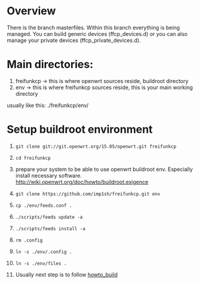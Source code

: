 # Overview
There is the branch masterfiles. Within this branch everything is being managed. You can build generic devices (ffcp_devices.d) or you can also manage your private devices (ffcp_private_devices.d).

# Main directories:
1. freifunkcp -> this is where openwrt sources reside, buildroot directory
2. env -> this is where freifunkcp sources reside, this is your main working directory

usually like this:
./freifunkcp/env/

# Setup buildroot environment
1. `git clone git://git.openwrt.org/15.05/openwrt.git freifunkcp`

2. `cd freifunkcp`

3. prepare your system to be able to use openwrt buildroot env.
   Especially install necessary software.
   http://wiki.openwrt.org/doc/howto/buildroot.exigence

4. `git clone https://github.com/imp1sh/freifunkcp.git env`

5. `cp ./env/feeds.conf .`

6. `./scripts/feeds update -a`

7. `./scripts/feeds install -a`

8. `rm .config`

9. `ln -s ./env/.config .`

10. `ln -s ./env/files .`

11. Usually next step is to follow [howto_build](howto_build.md)
